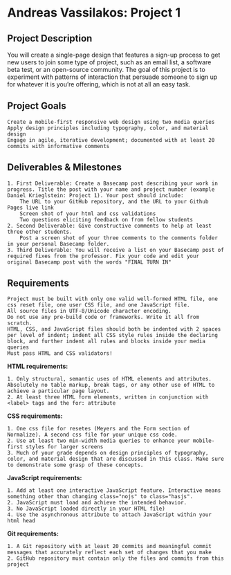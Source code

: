 # Andreas Vassilakos: Project 1


## Project Description

You will create a single-page design that features a sign-up process to get new users to join some type of project, such as an email list, a software beta test, or an open-source community. The goal of this project is to experiment with patterns of interaction that persuade someone to sign up for whatever it is you’re offering, which is not at all an easy task.

## Project Goals

    Create a mobile-first responsive web design using two media queries
    Apply design principles including typography, color, and material design
    Engage in agile, iterative development; documented with at least 20 commits with informative comments

## Deliverables & Milestones

    1. First Deliverable: Create a Basecamp post describing your work in progress. Title the post with your name and project number (example Daniel Krieglstein: Project 1). Your post should include:
        The URL to your GitHub repository, and the URL to your Github Pages live link
        Screen shot of your html and css validations
        Two questions eliciting feedback on from fellow students
    2. Second Deliverable: Give constructive comments to help at least three other students.
        Post a screen shot of your three comments to the comments folder in your personal Basecamp folder.
    3. Third Deliverable: You will receive a list on your Basecamp post of required fixes from the professor. Fix your code and edit your original Basecamp post with the words "FINAL TURN IN"

## Requirements

    Project must be built with only one valid well-formed HTML file, one css reset file, one user CSS file, and one JavaScript file.
    All source files in UTF-8/Unicode character encoding.
    Do not use any pre-build code or frameworks. Write it all from scratch.
    HTML, CSS, and JavaScript files should both be indented with 2 spaces per level of indent; indent all CSS style rules inside the declaring block, and further indent all rules and blocks inside your media queries
    Must pass HTML and CSS validators!


**HTML requirements:**

    1. Only structural, semantic uses of HTML elements and attributes. Absolutely no table markup, break tags, or any other use of HTML to achieve a particular page layout.
    2. At least three HTML form elements, written in conjunction with <label> tags and the for: attribute

**CSS requirements:**

    1. One css file for resetes (Meyers and the Form section of Normalize). A second css file for your unique css code.
    2. Use at least two min-width media queries to enhance your mobile-first styles for larger screens
    3. Much of your grade depends on design principles of typography, color, and material design that are discussed in this class. Make sure to demonstrate some grasp of these concepts.

**JavaScript requirements:**

    1. Add at least one interactive JavaScript feature. Interactive means something other than changing class="nojs" to class="hasjs".
    2. JavaScript must load and achieve the intended behavior.
    3. No JavaScript loaded directly in your HTML file)
    4. Use the asynchronous attribute to attach JavaScript within your html head

**Git requirements:**

    1. A Git repository with at least 20 commits and meaningful commit messages that accurately reflect each set of changes that you make
    2. GitHub repository must contain only the files and commits from this project


